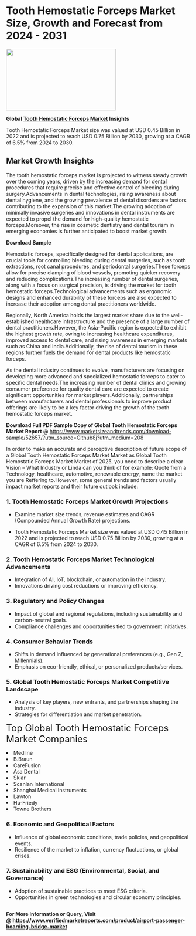 <H1>Tooth Hemostatic Forceps Market Size, Growth and Forecast from 2024 - 2031</H1><img class="aligncenter size-medium wp-image-584254" src="https://thirdeyenews.in/wp-content/uploads/2024/09/Global-Market-Research-300x168.jpeg" alt="" width="300" height="168" /><p><strong>Global&nbsp;<a href="https://www.marketsizeandtrends.com/download-sample/52657/?utm_source=Github8j?utm_medium=208">Tooth Hemostatic Forceps Market</a> Insights</strong></p><p>Tooth Hemostatic Forceps Market size was valued at USD 0.45 Billion in 2022 and is projected to reach USD 0.75 Billion by 2030, growing at a CAGR of 6.5% from 2024 to 2030.</p><p><h2>Market Growth Insights</h2> <p>The tooth hemostatic forceps market is projected to witness steady growth over the coming years, driven by the increasing demand for dental procedures that require precise and effective control of bleeding during surgery.Advancements in dental technologies, rising awareness about dental hygiene, and the growing prevalence of dental disorders are factors contributing to the expansion of this market.The growing adoption of minimally invasive surgeries and innovations in dental instruments are expected to propel the demand for high-quality hemostatic forceps.Moreover, the rise in cosmetic dentistry and dental tourism in emerging economies is further anticipated to boost market growth.</p> <p><strong>Download Sample</strong></p> <p>Hemostatic forceps, specifically designed for dental applications, are crucial tools for controlling bleeding during dental surgeries, such as tooth extractions, root canal procedures, and periodontal surgeries.These forceps allow for precise clamping of blood vessels, promoting quicker recovery and reducing complications.The increasing number of dental surgeries, along with a focus on surgical precision, is driving the market for tooth hemostatic forceps.Technological advancements such as ergonomic designs and enhanced durability of these forceps are also expected to increase their adoption among dental practitioners worldwide.</p> <p>Regionally, North America holds the largest market share due to the well-established healthcare infrastructure and the presence of a large number of dental practitioners.However, the Asia-Pacific region is expected to exhibit the highest growth rate, owing to increasing healthcare expenditures, improved access to dental care, and rising awareness in emerging markets such as China and India.Additionally, the rise of dental tourism in these regions further fuels the demand for dental products like hemostatic forceps.</p> <p>As the dental industry continues to evolve, manufacturers are focusing on developing more advanced and specialized hemostatic forceps to cater to specific dental needs.The increasing number of dental clinics and growing consumer preference for quality dental care are expected to create significant opportunities for market players.Additionally, partnerships between manufacturers and dental professionals to improve product offerings are likely to be a key factor driving the growth of the tooth hemostatic forceps market.</p> <p><span class=""><strong>Download Full PDF Sample Copy of Global Tooth Hemostatic Forceps Market Report</strong> @ <a href="https://www.marketsizeandtrends.com/download-sample/52657/?utm_source=Github8j?utm_medium=208" target="_blank">https://www.marketsizeandtrends.com/download-sample/52657/?utm_source=Github8j?utm_medium=208</a></span></p><p>In order to make an accurate and perceptive description of future scope of a Global&nbsp;Tooth Hemostatic Forceps Market Market as Global&nbsp;Tooth Hemostatic Forceps Market Market of 2025, you need to describe a clear Vision &ndash; What Industry or Linda can you think of for example: Quote from a Technology, healthcare, automotive, renewable energy, name the market you are Reffering to.However, some general trends and factors usually impact market reports and their future outlook include:</p><h3>1.&nbsp;<strong>Tooth Hemostatic Forceps Market Growth Projections</strong></h3><ul><li>Examine market size trends, revenue estimates and CAGR (Compounded Annual Growth Rate) projections.</li><li><p>Tooth Hemostatic Forceps Market size was valued at USD 0.45 Billion in 2022 and is projected to reach USD 0.75 Billion by 2030, growing at a CAGR of 6.5% from 2024 to 2030.</p></li></ul><h3>2.&nbsp;<strong>Tooth Hemostatic Forceps Market Technological Advancements</strong></h3><ul><li>Integration of AI, IoT, blockchain, or automation in the industry.</li><li>Innovations driving cost reductions or improving efficiency.</li></ul><h3>3.&nbsp;<strong>Regulatory and Policy Changes</strong></h3><ul><li>Impact of global and regional regulations, including sustainability and carbon-neutral goals.</li><li>Compliance challenges and opportunities tied to government initiatives.</li></ul><h3>4.&nbsp;<strong>Consumer Behavior Trends</strong></h3><ul><li>Shifts in demand influenced by generational preferences (e.g., Gen Z, Millennials).</li><li>Emphasis on eco-friendly, ethical, or personalized products/services.</li></ul><h3>5.&nbsp;<strong>Global Tooth Hemostatic Forceps Market Competitive Landscape</strong></h3><ul><li>Analysis of key players, new entrants, and partnerships shaping the industry.</li><li>Strategies for differentiation and market penetration.</li></ul><p data-pm-slice="1 1 []"><span style="color: inherit; font-family: inherit; font-size: 25px;">Top Global Tooth Hemostatic Forceps Market Companies</span></p><div class="" data-test-id=""><p><li>Medline</li><li> B.Braun</li><li> CareFusion</li><li> Asa Dental</li><li> Sklar</li><li> Scanlan International</li><li> Shanghai Medical Instruments</li><li> Lawton</li><li> Hu-Friedy</li><li> Towne Brothers</li></p></div><h3>6.&nbsp;<strong>Economic and Geopolitical Factors</strong></h3><ul><li>Influence of global economic conditions, trade policies, and geopolitical events.</li><li>Resilience of the market to inflation, currency fluctuations, or global crises.</li></ul><h3>7.&nbsp;<strong>Sustainability and ESG (Environmental, Social, and Governance)</strong></h3><ul><li>Adoption of sustainable practices to meet ESG criteria.</li><li>Opportunities in green technologies and circular economy principles.</li></ul><h2><strong style="font-size: 14px;">For More Information or Query, Visit @&nbsp;</strong><a style="background-color: #ffffff; font-size: 14px;" href="https://www.marketsizeandtrends.com/report/tooth-hemostatic-forceps-market/" target="_blank">https://www.verifiedmarketreports.com/product/airport-passenger-boarding-bridge-market</a></h2>